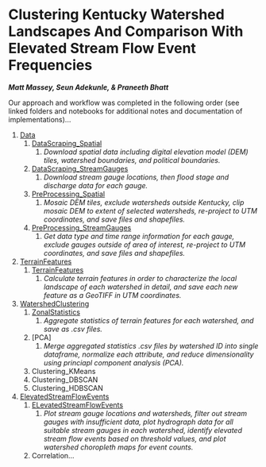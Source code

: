 # Clustering Kentucky Watershed Landscapes And Comparison With Elevated Stream Flow Event Frequencies

***Matt Massey, Seun Adekunle, & Praneeth Bhatt***

Our approach and workflow was completed in the following order (see linked folders and notebooks for additional notes and documentation of implementations)...
1. [Data](./Data)
    1. [DataScraping_Spatial](./Data/DataScraping_Spatial.ipynb)
        1. *Download spatial data including digital elevation model (DEM) tiles, watershed boundaries, and political boundaries.*
    2. [DataScraping_StreamGauges](./Data/DataScraping_StreamGauges.ipynb)
        1. *Download stream gauge locations, then flood stage and discharge data for each gauge.*
    3. [PreProcessing_Spatial](./Data/PreProcessing_Spatial.ipynb)
        1. *Mosaic DEM tiles, exclude watersheds outside Kentucky, clip mosaic DEM to extent of selected watersheds, re-project to UTM coordinates, and save files and shapefiles.*
    4. [PreProcessing_StreamGauges](./Data/PreProcessing_StreamGauges.ipynb)
        1. *Get data type and time range information for each gauge, exclude gauges outside of area of interest, re-project to UTM coordinates, and save files and shapefiles.*
2. [TerrainFeatures](./TerrainFeatures)
    1. [TerrainFeatures](./TerrainFeatures/TerrainFeatures.ipynb)
        1. *Calculate terrain features in order to characterize the local landscape of each watershed in detail, and save each new feature as a GeoTIFF in UTM coordinates.*
3. [WatershedClustering](./WatershedClustering)
    1. [ZonalStatistics](./WatershedClustering/ZonalStatistics.ipynb)
        1. *Aggregate statistics of terrain features for each watershed, and save as .csv files.*
    2. [PCA]
        1. *Merge aggregated statistics .csv files by watershed ID into single dataframe, normalize each attribute, and reduce dimensionality using princiapl component analysis (PCA).*
    3. Clustering_KMeans
    4. Clustering_DBSCAN
    5. Clustering_HDBSCAN
4. [ElevatedStreamFlowEvents](./ElevatedStreamFlowEvents)
    1. [ELevatedStreamFlowEvents](./ElevatedStreamFlowEvents/ElevatedStreamFlowEvents.ipynb)
        1. *Plot stream gauge locations and watersheds, filter out stream gauges with insufficient data, plot hydrograph data for all suitable stream gauges in each watershed, identify elevated stream flow events based on threshold values, and plot watershed choropleth maps for event counts.*
    3. Correlation...
